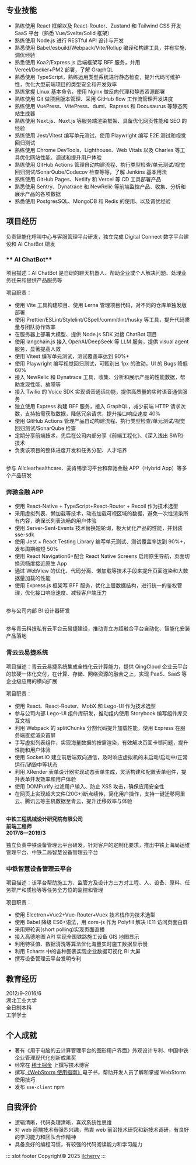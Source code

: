 <Profile/>

## 专业技能

- 熟练使用 React 框架以及 React-Router、Zustand 和 Tailwind CSS 开发 SaaS 平台（熟悉 Vue/Svelte/Solid 框架）
- 熟练使用 Node.js 进行 RESTful API 设计与开发
- 熟悉使用 Babel/esbuild/Webpack/Vite/Rollup 编译和构建工具，并有实施、调优经验
- 熟悉使用 Koa2/Express.js 后端框架写 BFF 服务，并用 Vercel/Docker+PM2 部署，了解 GraphQL
- 熟悉使用 TypeScript，熟练运用类型系统进行静态检查，提升代码可维护性，优化大型前端项目的类型安全和开发效率
- 熟练掌握 Linux 基本命令，使用 Nginx 做反向代理和静态资源部署
- 熟练使用 Git 做项目版本管理、采用 GitHub flow 工作流管理开发进度
- 熟练使用 VuePress、VitePress、dumi、Rspress 和 Docusaurus 等静态网站生成器
- 熟练使用 Next.js、Nuxt.js 等服务端渲染框架、具备优化网页性能和 SEO 的经验
- 熟练使用 Jest/Vitest 编写单元测试，使用 Playwright 编写 E2E 测试和视觉回归测试
- 熟练使用 Chrome DevTools、Lighthouse、Web Vitals 以及 Charles 等工具优化网站性能、调试和提升用户体验
- 熟练使用 GitHub Actions 管理自动构建流程、执行类型检查/单元测试/视觉回归测试/SonarQube/Codecov 检查等等，了解 Jenkins 基本用法
- 熟练使用 GitHub Pages、Netlify 和 Vercel 等 CD 工具部署产品
- 熟悉使用 Sentry、Dynatrace 和 NewRelic 等前端监控产品、收集、分析和展示产品的各项数据
- 熟悉使用 PostgresSQL、MongoDB 和 Redis 的使用、以及调优经验

## 项目经历

<CompanyProfile
  name="Talkdesk"
  title="资深前端工程师"
  workTime="2021/8—2025/3"
/>

负责智能化呼叫中心与客服管理平台研发，独立完成 Digital Connect 数字平台建设和 AI ChatBot 研发

### ** AI ChatBot**

项目描述：AI ChatBot 是自研的聊天机器人、帮助企业或个人解决问题、处理业务往来和提供产品服务等

项目职责：

- 使用 Vite 工具构建项目、使用 Lerna 管理项目代码，对不同的仓库单独发版部署
- 使用 Prettier/ESLint/Stylelint/CSpell/commitlint/husky 等工具，提升代码质量与团队协作效率
- 在服务器上部署大模型、提供 Node.js SDK 对接 ChatBot 项目
- 使用 langchain.js 接入 OpenAI/DeepSeek 等 LLM 服务，提供 visual agent 服务，显著提高人效
- 使用 Vitest 编写单元测试，测试覆盖率达到 90%+
- 使用 Playwright 编写视觉回归测试，可甄别出 1px 的改动，UI 的 Bugs 降低 60%
- 接入 NewRelic 和 Dynatrace 工具，收集、分析和展示产品的性能数据，帮助发现性能、故障等
- 接入 Twilio 的 Voice SDK 实现语音通话功能，提供高质量的实时语音通信服务
- 独立使用 Express 构建 BFF 服务，接入 GraphQL，减少前端 HTTP 请求次数，支持按需获取数据，降低冗余请求，提升接口响应速度 40%
- 使用 GitHub Actions 管理产品自动构建流程、执行类型检查/单元测试/视觉回归测试/SonarQube 检查
- 定期分享前端技术，先后在公司内部分享《前端工程化》、《深入浅出 SWR》技术
- 负责该项目的整体进度开发和任务分配、人才培养

##

<CompanyProfile
  name="Thoughtworks"
  title="高级前端工程师"
  workTime="2020/10—2021/7"
/>

参与 Allclearhealthcare、麦肯锡学习平台和奔驰金融 APP（Hybrid App）等多个产品研发

### **奔驰金融 APP**

- 使用 React-Native + TypeScript+React-Router + Recoil 作为技术选型
- 采用虚拟列表、懒加载等技术，动态加载可视区域的数据，避免一次性渲染所有内容，确保长列表流畅的用户体验
- 使用 Server-Sent-Events 技术替换短轮询，极大优化产品的性能，并封装 sse-sdk
- 使用 Jest + React Testing Library 编写单元测试、测试覆盖率达到 90%+，发布周期缩短 50%
- 使用 React Navigation6+配合 React Native Screens 启用原生导航，页面切换流畅度接近原生 App
- 通过 WebView 的优化、代码分离、懒加载等技术手段来提升页面渲染和大数据量加载的性能
- 使用 Express.js 框架写 BFF 服务，优化上层数据结构，进行统一的鉴权管理，优化接口响应速度、减轻客户端压力

##

<CompanyProfile
name="中国电子系统技术有限公司"
title="高级前端工程师"
workTime="2020/8—2020/9"
/>

参与公司内部 BI 设计器研发

##

<CompanyProfile
name="青云科技"
title="高级前端工程师"
workTime="2019/3—2020/7"
/>

参与青云科技私有云平台云易捷建设，推动青立方超融合平台自动化、智能化安装产品落地

### 青云云易捷系统

项目描述：青云云易捷系统集成全栈化云计算能力，提供 QingCloud 企业云平台的软硬一体化交付，在计算、存储、网络资源的融合之上，实现
PaaS、SaaS 等企业级应用的横向扩展

项目职责：

- 使用 React、React-Router、MobX 和 Lego-UI 作为技术选型
- 参与公司内部 Lego-UI 组件库研发，推动组内使用 Storybook 编写组件库交互文档
- 利用 Webpack 的 splitChunks 分割代码提升加载性能，使用 Express 在服务端直接渲染首屏
- 手写虚拟列表组件，实现海量数据的按需渲染，有效解决页面卡顿问题，提升性能和用户体验
- 使用 Socket.IO 建立前后端双向通信，及时响应虚拟机的未启动/启动中/正常运行/销毁中等状态
- 利用 XRender 表单设计器实现动态表单生成，灵活构建和配置表单组件，提升表单开发效率和用户体验
- 使用 DOMPurify 过滤用户输入、防止 XSS 攻击，确保应用安全性
- 在网页上实现超大文件(20G+)断点续传，简化用户操作，支持一键迁移阿里云、腾讯云等主机数据至青云，提升迁移效率与体验

##

<div :style="{display: 'flex', justifyContent: 'space-between'}">
  <div><strong :style='{fontWeight:"700"}'>中铁工程机械设计研究院有限公司</strong></div>
  <div><strong :style='{fontWeight:"700"}'>前端工程师</strong></div>
  <div><strong :style='{fontWeight:"700"}'>2017/8—2019/3</strong></div>
</div>

独立负责中铁设备管理云平台研发。针对客户的定制化要求，推出中铁上海局运维管理平台、中铁二局智慧设备管理云平台

### **中铁智慧设备管理云平台**

项目描述：该平台帮助施工方、监管方及设计方三方对工程、人、设备、原料、任务排产和质检等等任务全方位的监控和管理

项目职责：

- 使用 Electron+Vue2+Vue-Router+Vuex 技术栈作为技术选型
- 使用 Babel 降级 ES6+语法，用 core-js 作为 Polyfill 解决 IE11 访问页面白屏
- 采用短轮询(short polling)实现页面直播
- 接入高德地图 API 实现全国铁路施工设备 GIS 地图显示
- 利用特征值、数据清洗等算法优化海量实时施工数据显示慢
- 利用 Echarts 中的各种图表实现企业数据可视化 BI 大屏
- 撰写设备管理云平台发明专利

## 教育经历

<div :style="{display: 'flex', justifyContent: 'space-between'}">
  <div>2012/9-2016/6</div>
  <div>湖北工业大学</div>
  <div>全日制本科</div>
  <div>工学学士</div>
</div>

## 个人成就

- 著有《用于电脑的云计算管理平台的图形用户界面》外观设计专利、中国中铁企业管理现代化创新成果奖
- 经常在 [稀土掘金](https://juejin.cn/user/4212984286819384/posts) 上撰写技术博客
- 撰写[《WebStorm 使用指南》](https://ilcherry.github.io/webstorm-guide/)电子书，帮助开发人员了解和掌握 WebStorm 使用技巧
- 发布 `sse-client` npm

## 自我评价

- 逻辑清晰，代码条理清晰，喜欢系统性思维
- 对 web 前端技术有强烈兴趣，热衷 web 前沿技术研究和新技术调研，有良好的学习能力和团队合作精神
- 具备良好的编程习惯，有较强的代码阅读能力和学习能力

::: slot footer
Copyright© 2025 [ilcherry](https://github.com/ilcherry)
:::
